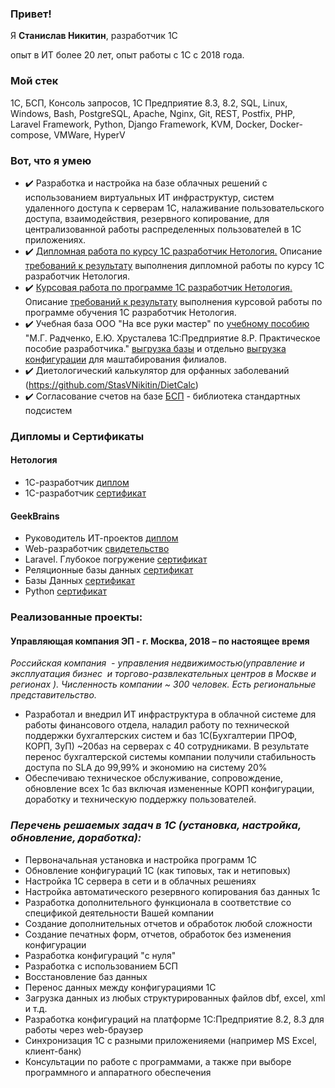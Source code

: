 ### Привет!

Я <b>Станислав Никитин</b>, разработчик 1С

опыт в ИТ более 20 лет, опыт работы с 1С с 2018 года.

### Мой стек

1С, БСП, Консоль запросов, 1С Предприятие 8.3, 8.2, SQL, Linux, Windows, Bash, PostgreSQL, Apache, Nginx, Git, REST, Postfix, PHP, Laravel Framework, Python, Django Framework,  KVM, Docker, Docker-compose, VMWare, HyperV

### Вот, что я умею

- :heavy_check_mark: Разработка и настройка на базе облачных решений с использованием виртуальных ИТ инфраструктур, систем удаленного доступа к серверам 1С, налаживание пользовательского доступа, взаимодействия, резервного копирование, для централизованной работы распределенных пользователей в 1С приложениях.
- :heavy_check_mark: [Дипломная работа по курсу 1С разработчик Нетология.](https://github.com/StasVNikitin/StasVNikitin/blob/main/Diplomnaja_rabota_IT_Firma_NikitinSV_Netology.dt) Описание [требований к результату](https://github.com/netology-code/1c-homeworks/blob/master/diploma-c-reqs.md) выполнения дипломной работы по курсу 1С разработчик Нетология.
- :heavy_check_mark: [Курсовая работа по программе 1С разработчик Нетология.](https://github.com/StasVNikitin/StasVNikitin/blob/main/Kursovay_rabota_Nikitin_SV_Netology.dt) Описание [требований к результату](https://github.com/netology-code/applied_development/blob/master/diploma-b-reqs.md) выполнения курсовой работы по программе обучения 1С разработчик Нетология.
- :heavy_check_mark: Учебная база ООО "На все руки мастер" по [учебному пособию](https://v8.1c.ru/metod/books/135383.htm) "М.Г. Радченко, Е.Ю. Хрусталева 1С:Предприятие 8.P. Практическое пособие разработчика." [выгрузка базы](https://github.com/StasVNikitin/StasVNikitin/blob/main/NaVseRukiMaster.dt) и отдельно [выгрузка конфигурации](https://github.com/StasVNikitin/StasVNikitin/blob/main/NaVseRukiMaster_for_filial.cf) для маштабирования филиалов.
- :heavy_check_mark: Диетологический калькулятор для орфанных заболеваний (https://github.com/StasVNikitin/DietCalc)
- :heavy_check_mark: Согласование счетов на базе [БСП](https://v8.1c.ru/tekhnologii/standartnye-biblioteki/1s-biblioteka-standartnykh-podsistem/?) - библиотека стандартных подсистем 

### Дипломы и Сертификаты 
#### Нетология
- 1С-разработчик [диплом](https://github.com/StasVNikitin/StasVNikitin/blob/main/Diplom_1C_Dev_Netology.pdf)
- 1C-разработчик [сертификат](https://github.com/StasVNikitin/StasVNikitin/blob/main/1C_dev_Netology.pdf)

#### GeekBrains
- Руководитель ИТ-проектов [диплом](https://github.com/StasVNikitin/StasVNikitin/blob/main/Diplom_PM_GB.pdf)
- Web-разработчик [cвидетельство](https://github.com/StasVNikitin/StasVNikitin/blob/main/Diplom_Web_Prog_GB.pdf)
- Laravel. Глубокое погружение [сертификат](https://gb.ru/certificates/1028284)
- Реляционные базы данных [сертификат](https://gb.ru/certificates/1594072)
- Базы Данных [сертификат](https://gb.ru/certificates/666670)
- Python [сертификат](https://gb.ru/certificates/1228662) 


### Реализованные проекты:
#### Управляющая компания ЭП - г. Москва, 2018 – по настоящее время
*Российская компания  - управления недвижимостью(управление и эксплуатация бизнес  и торгово-развлекательных центров в Москве и регионах ). Численность компании ~ 300 человек. Есть региональные представительство.*
- Разработал и внедрил ИТ инфраструктура в облачной системе для работы финансового отдела, наладил работу по технической поддержки бухгалтерских систем и баз 1С(Бухгалтерии ПРОФ, КОРП, ЗуП) ~20баз на серверах с 40 сотрудниками. В результате перенос бухгалтерской системы компании получили стабильность доступа по SLA до 99,99% и экономию на систему 20%
- Обеспечиваю техническое обслуживание, сопровождение, обновление всех 1с баз включая измененные КОРП конфигурации, доработку и техническую поддержку пользователей.

### ***Перечень решаемых задач в 1С (установка, настройка, обновление, доработка):***
- Первоначальная установка и настройка программ 1С
- Обновление конфигураций 1С (как типовых, так и нетиповых)
- Настройка 1С сервера в сети и в облачных решениях
- Настройка автоматического резервного копирования баз данных 1с
- Разработка дополнительного функционала в соответствие со спецификой деятельности Вашей компании
- Создание дополнительных отчетов и обработок любой сложности
- Создание печатных форм, отчетов, обработок без изменения конфигурации
- Разработка конфигураций "с нуля"
- Разработка с использованием БСП 
- Восстановление баз данных
- Перенос данных между конфигурациями 1С
- Загрузка данных из любых структурированных файлов dbf, excel, xml и т.д.
- Разработка конфигураций на платформе 1С:Предприятие 8.2, 8.3 для работы через web-браузер
- Синхронизация 1С с разными приложенияеми (например MS Excel, клиент-банк)
- Консультации по работе с программами, а также при выборе программного и аппаратного обеспечения
